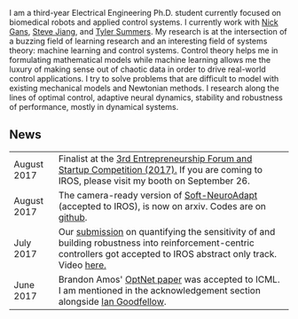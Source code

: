 
I am a third-year Electrical Engineering Ph.D. student currently focused on biomedical robots and applied control systems. I currently work with [Nick Gans](www.utdallas.edu/~ngans), [Steve Jiang](http://profiles.utsouthwestern.edu/profile/150563/steve-jiang.html), and [Tyler Summers](http://me.utdallas.edu/people/summers.html). My research is at the intersection of a buzzing field of learning research and an interesting field of systems theory: machine learning and control systems. Control theory helps me in formulating mathematical models while machine learning allows me the luxury of making sense out of chaotic data in order to drive real-world control applications. I try to solve problems that are difficult to model with existing mechanical models and Newtonian methods. I research along the lines of optimal control, adaptive neural dynamics, stability and robustness of performance, mostly in dynamical systems.

<!-- ### Research Philosophy

I am a strong believer in **open science/technology** and **reproducible research**. If the problem is being avoided because it is difficult, then **you** should be the one solving it. I believe solid algorithms and codebases should be freely available to inquirers after knowledge. Open-sourcing one's code spurs force multipliers, which help get more work done _**faster and cheaper**_. To keep catastrophically good algorithms and codes more productive, one has to make them more accessible to other users and potential new developers. Therefore, I actively publish code of my works and that of others on [my github page](https://github.com/lakehanne). I am the author of [savitzky-golay](https://github.com/lakehanne/Savitzky-Golay/), [Soft-NeuroAdapt](https://github.com/lakehanne/soft-neuro-adapt), [farnn](https://github.com/lakehanne/farnn), [ensenso](https://github.com/lakehanne/ensenso) among others. Some of the projects that I have contributed to are pinned to my [github profile page](https://github.com/lakehanne.git). -->


## <i class="fa fa-chevron-right"></i> News
<table class="table table-hover">

<tr>
  <td class='col-md-3'>August 2017</td>
  <td> Finalist  at the <a href="http://www.iros2017.org/program/forums/efsc">3rd Entrepreneurship Forum and Startup Competition (2017).</a> If you are coming to IROS, please visit my booth on September 26.</td>
</tr>

<!-- <tr>
  <td class='col-md-3'>August 2017</td>
  <td> Awarded the  <a href="https://www.nsf.gov/awardsearch/showAward?AWD_ID=1748482&HistoricalAwards=false">NSF Doctoral Consortium Award</a> for my IROS oral.</td>
</tr> -->

<tr>
  <td class='col-md-3'>August 2017</td>
  <td>The camera-ready version of <a href="https://arxiv.org/abs/1703.03821v3">Soft-NeuroAdapt</a> (accepted to IROS), is now on arxiv. Codes are on <a href="https://github.com/lakehanne/soft-neuro-adapt">github</a>.</td>
</tr>

<tr>
  <td class='col-md-3'>July 2017</td>
  <td> Our <a href="http://ecs.utdallas.edu/~opo140030/media/Papers/IROS2017/Abstract/IROS_Abstract.pdf"> submission</a> on quantifying the sensitivity of and building robustness into reinforcement-centric controllers got accepted to IROS abstract only track. Video <a href="https://www.youtube.com/watch?v=mNpU2oNcPtU&t=14s"> here.</a></td>
</tr>

<!-- <tr>
  <td class='col-md-3'>July 2017</td>
  <td>Awarded the  <a href="https://roscon.ros.org/2017/">ROSCon</a> scholarship to attend the 2017 ROS Conference in Vancouver, BC!</td>
</tr> -->

<tr>
  <td class='col-md-3'>June 2017</td>
  <td>Brandon Amos' <a href="https://arxiv.org/pdf/1703.00443.pdf">OptNet paper</a> was accepted to ICML. I am mentioned in the acknowledgement section alongside <a href="https://en.wikipedia.org/wiki/Ian_Goodfellow">Ian Goodfellow</a>.</td>
</tr>

</table>

[iros-paper]: https://arxiv.org/abs/1703.03821
